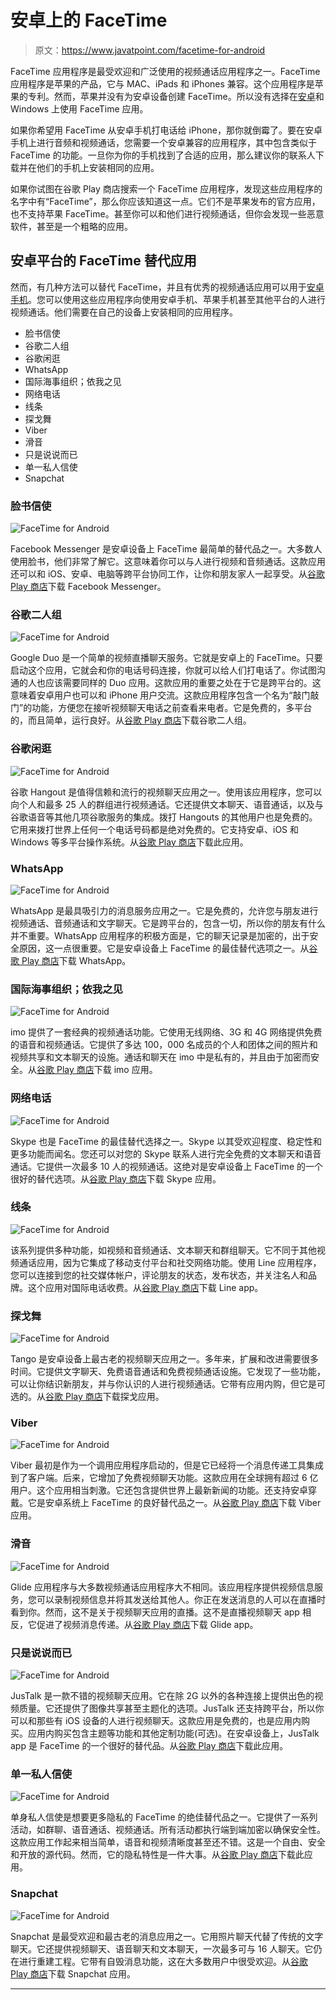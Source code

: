 # 安卓上的 FaceTime

> 原文：<https://www.javatpoint.com/facetime-for-android>

FaceTime 应用程序是最受欢迎和广泛使用的视频通话应用程序之一。FaceTime 应用程序是苹果的产品，它与 MAC、iPads 和 iPhones 兼容。这个应用程序是苹果的专利。然而，苹果并没有为安卓设备创建 FaceTime。所以没有选择在[安卓](https://www.javatpoint.com/android-tutorial)和 Windows 上使用 FaceTime 应用。

如果你希望用 FaceTime 从安卓手机打电话给 iPhone，那你就倒霉了。要在安卓手机上进行音频和视频通话，您需要一个安卓兼容的应用程序，其中包含类似于 FaceTime 的功能。一旦你为你的手机找到了合适的应用，那么建议你的联系人下载并在他们的手机上安装相同的应用。

如果你试图在谷歌 Play 商店搜索一个 FaceTime 应用程序，发现这些应用程序的名字中有“FaceTime”，那么你应该知道这一点。它们不是苹果发布的官方应用，也不支持苹果 FaceTime。甚至你可以和他们进行视频通话，但你会发现一些恶意软件，甚至是一个粗略的应用。

## 安卓平台的 FaceTime 替代应用

然而，有几种方法可以替代 FaceTime，并且有优秀的视频通话应用可以用于[安卓手机](https://www.javatpoint.com/android-phones)。您可以使用这些应用程序向使用安卓手机、苹果手机甚至其他平台的人进行视频通话。他们需要在自己的设备上安装相同的应用程序。

*   脸书信使
*   谷歌二人组
*   谷歌闲逛
*   WhatsApp
*   国际海事组织；依我之见
*   网络电话
*   线条
*   探戈舞
*   Viber
*   滑音
*   只是说说而已
*   单一私人信使
*   Snapchat

### 脸书信使

![FaceTime for Android](img/3bbf71e8f1e8195c7d350ddec8edcdde.png)

Facebook Messenger 是安卓设备上 FaceTime 最简单的替代品之一。大多数人使用脸书，他们非常了解它。这意味着你可以与人进行视频和音频通话。这款应用还可以和 iOS、安卓、电脑等跨平台协同工作，让你和朋友家人一起享受。从[谷歌 Play 商店]( https://play.google.com/store/apps/details?id=com.facebook.orca)下载 Facebook Messenger。

### 谷歌二人组

![FaceTime for Android](img/0370c7105f68694616334c50dd27c728.png)

Google Duo 是一个简单的视频直播聊天服务。它就是安卓上的 FaceTime。只要启动这个应用，它就会和你的电话号码连接，你就可以给人们打电话了。你试图沟通的人也应该需要同样的 Duo 应用。这款应用的重要之处在于它是跨平台的。这意味着安卓用户也可以和 iPhone 用户交流。这款应用程序包含一个名为“敲门敲门”的功能，方便您在接听视频聊天电话之前查看来电者。它是免费的，多平台的，而且简单，运行良好。从[谷歌 Play 商店]( https://play.google.com/store/apps/details?id=com.google.android.apps.tachyon)下载谷歌二人组。

### 谷歌闲逛

![FaceTime for Android](img/bfc3d3d6dc609ebb88aa187a55330259.png)

谷歌 Hangout 是值得信赖和流行的视频聊天应用之一。使用该应用程序，您可以向个人和最多 25 人的群组进行视频通话。它还提供文本聊天、语音通话，以及与谷歌语音等其他几项谷歌服务的集成。拨打 Hangouts 的其他用户也是免费的。它用来拨打世界上任何一个电话号码都是绝对免费的。它支持安卓、iOS 和 Windows 等多平台操作系统。从[谷歌 Play 商店](https://play.google.com/store/apps/details?id=com.google.android.talk)下载此应用。

### WhatsApp

![FaceTime for Android](img/747b4c742003383b11ac55b196184965.png)

WhatsApp 是最具吸引力的消息服务应用之一。它是免费的，允许您与朋友进行视频通话、音频通话和文字聊天。它是跨平台的，包含一切，所以你的朋友有什么并不重要。WhatsApp 应用程序的积极方面是，它的聊天记录是加密的，出于安全原因，这一点很重要。它是安卓设备上 FaceTime 的最佳替代选项之一。从[谷歌 Play 商店](https://play.google.com/store/apps/details?id=com.whatsapp)下载 WhatsApp。

### 国际海事组织；依我之见

![FaceTime for Android](img/4f4d4d01cf309f94283c97fd3970cf42.png)

imo 提供了一套经典的视频通话功能。它使用无线网络、3G 和 4G 网络提供免费的语音和视频通话。它提供了多达 100，000 名成员的个人和团体之间的照片和视频共享和文本聊天的设施。通话和聊天在 imo 中是私有的，并且由于加密而安全。从[谷歌 Play 商店]( https://play.google.com/store/apps/details?id=com.imo.android.imoim)下载 imo 应用。

### 网络电话

![FaceTime for Android](img/5002be48446dfda9c97a7fcb29e32fe5.png)

Skype 也是 FaceTime 的最佳替代选择之一。Skype 以其受欢迎程度、稳定性和更多功能而闻名。您还可以对您的 Skype 联系人进行完全免费的文本聊天和语音通话。它提供一次最多 10 人的视频通话。这绝对是安卓设备上 FaceTime 的一个很好的替代选项。从[谷歌 Play 商店]( https://play.google.com/store/apps/details?id=com.skype.raider)下载 Skype 应用。

### 线条

![FaceTime for Android](img/5cb38db0baec74610b174c56bf40fc83.png)

该系列提供多种功能，如视频和音频通话、文本聊天和群组聊天。它不同于其他视频通话应用，因为它集成了移动支付平台和社交网络功能。使用 Line 应用程序，您可以连接到您的社交媒体帐户，评论朋友的状态，发布状态，并关注名人和品牌。这个应用对国际电话收费。从[谷歌 Play 商店]( https://play.google.com/store/apps/details?id=jp.naver.line.android)下载 Line app。

### 探戈舞

![FaceTime for Android](img/4759b9fc7f2793437074fde8c033f78f.png)

Tango 是安卓设备上最古老的视频聊天应用之一。多年来，扩展和改进需要很多时间。它提供文字聊天、免费语音通话和免费视频通话设施。它发现了一些功能，可以让你结识新朋友，并与你认识的人进行视频通话。它带有应用内购，但它是可选的。从[谷歌 Play 商店]( https://play.google.com/store/apps/details?id=com.sgiggle.production)下载探戈应用。

### Viber

![FaceTime for Android](img/a00dfd9705869dac2b9711f8ba2eb145.png)

Viber 最初是作为一个调用应用程序启动的，但是它已经将一个消息传递工具集成到了客户端。后来，它增加了免费视频聊天功能。这款应用在全球拥有超过 6 亿用户。这个应用相当刺激。它还包含提供世界上最新新闻的功能。还支持安卓穿戴。它是安卓系统上 FaceTime 的良好替代品之一。从[谷歌 Play 商店]( https://play.google.com/store/apps/details?id=com.viber.voip)下载 Viber 应用。

### 滑音

![FaceTime for Android](img/07306f401189a93699bbe3e20d4d0ffd.png)

Glide 应用程序与大多数视频通话应用程序大不相同。该应用程序提供视频信息服务，您可以录制视频信息并将其发送给其他人。你正在发送消息的人可以在直播时看到你。然而，这不是关于视频聊天应用的直播。这不是直播视频聊天 app 相反，它促进了视频消息传递。从[谷歌 Play 商店](https://play.google.com/store/apps/details?id=com.glidetalk.glideapp)下载 Glide app。

### 只是说说而已

![FaceTime for Android](img/94f47977137fd1b11ad6b83c450e2438.png)

JusTalk 是一款不错的视频聊天应用。它在除 2G 以外的各种连接上提供出色的视频质量。它还提供了图像共享甚至主题化的选项。JusTalk 还支持跨平台，所以你可以和那些有 iOS 设备的人进行视频聊天。这款应用是免费的，也是应用内购买。应用内购买包含主题等功能和其他定制功能(可选)。在安卓设备上，JusTalk app 是 FaceTime 的一个很好的替代品。从[谷歌 Play 商店](https://play.google.com/store/apps/details?id=com.juphoon.justalk)下载此应用。

### 单一私人信使

![FaceTime for Android](img/07eda6fa8f940a544bd93bbcb636c566.png)

单身私人信使是想要更多隐私的 FaceTime 的绝佳替代品之一。它提供了一系列活动，如群聊、语音通话、视频通话。所有活动都执行端到端加密以确保安全性。这款应用工作起来相当简单，语音和视频清晰度甚至还不错。这是一个自由、安全和开放的源代码。然而，它的隐私特性是一件大事。从[谷歌 Play 商店](https://play.google.com/store/apps/details?id=org.thoughtcrime.securesms)下载此应用。

### Snapchat

![FaceTime for Android](img/d5e7640370ff37241281f79fd2707d10.png)

Snapchat 是最受欢迎和最古老的消息应用之一。它用照片聊天代替了传统的文字聊天。它还提供视频聊天、语音聊天和文本聊天，一次最多可与 16 人聊天。它仍在进行重建工程。它带有自毁消息功能，这在大多数用户中很受欢迎。从[谷歌 Play 商店](https://play.google.com/store/apps/details?id=com.snapchat.android)下载 Snapchat 应用。

* * *